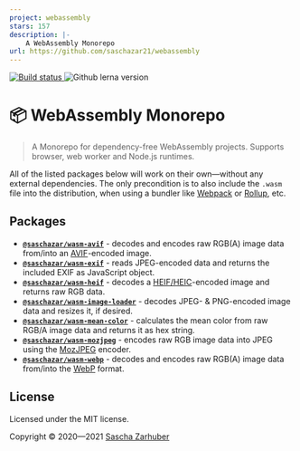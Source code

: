 ```yaml
---
project: webassembly
stars: 157
description: |-
    A WebAssembly Monorepo
url: https://github.com/saschazar21/webassembly
---
```


[![Build status](https://github.com/saschazar21/webassembly/actions/workflows/build-and-test.yml/badge.svg)
](https://github.com/saschazar21/webassembly/actions) ![Github lerna version](https://img.shields.io/github/lerna-json/v/saschazar21/webassembly)

# 📦 WebAssembly Monorepo

> A Monorepo for dependency-free WebAssembly projects. Supports browser, web worker and Node.js runtimes.

All of the listed packages below will work on their own—without any external dependencies. The only precondition is to also include the `.wasm` file into the distribution, when using a bundler like [Webpack](https://webpack.js.org/) or [Rollup](https://rollupjs.org/guide/en/), etc.

## Packages

- **[`@saschazar/wasm-avif`](https://github.com/saschazar21/webassembly/tree/master/packages/avif)** - decodes and encodes raw RGB(A) image data from/into an [AVIF](https://aomediacodec.github.io/av1-avif/)-encoded image.
- **[`@saschazar/wasm-exif`](https://github.com/saschazar21/webassembly/tree/master/packages/exif)** - reads JPEG-encoded data and returns the included EXIF as JavaScript object.
- **[`@saschazar/wasm-heif`](https://github.com/saschazar21/webassembly/tree/master/packages/heif)** - decodes a [HEIF/HEIC](http://nokiatech.github.io/heif/technical.html)-encoded image and returns raw RGB data.
- **[`@saschazar/wasm-image-loader`](https://github.com/saschazar21/webassembly/tree/master/packages/image-loader)** - decodes JPEG- & PNG-encoded image data and resizes it, if desired.
- **[`@saschazar/wasm-mean-color`](https://github.com/saschazar21/webassembly/tree/master/packages/mean-color)** - calculates the mean color from raw RGB/A image data and returns it as hex string.
- **[`@saschazar/wasm-mozjpeg`](https://github.com/saschazar21/webassembly/tree/master/packages/mozjpeg)** - encodes raw RGB image data into JPEG using the [MozJPEG](https://github.com/mozilla/mozjpeg) encoder.
- **[`@saschazar/wasm-webp`](https://github.com/saschazar21/webassembly/tree/master/packages/webp)** - decodes and encodes raw RGB(A) image data from/into the [WebP](https://github.com/webmproject/libwebp) format.

## License

Licensed under the MIT license.

Copyright ©️ 2020—2021 [Sascha Zarhuber](https://sascha.work)

